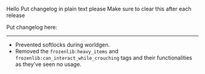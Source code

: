 Hello
Put changelog in plain text please
Make sure to clear this after each release

Put changelog here:

-----------------
- Prevented softlocks during worldgen.
- Removed the `frozenlib:heavy_items` and `frozenlib:can_interact_while_crouching` tags and their functionalities as they've seen no usage.
